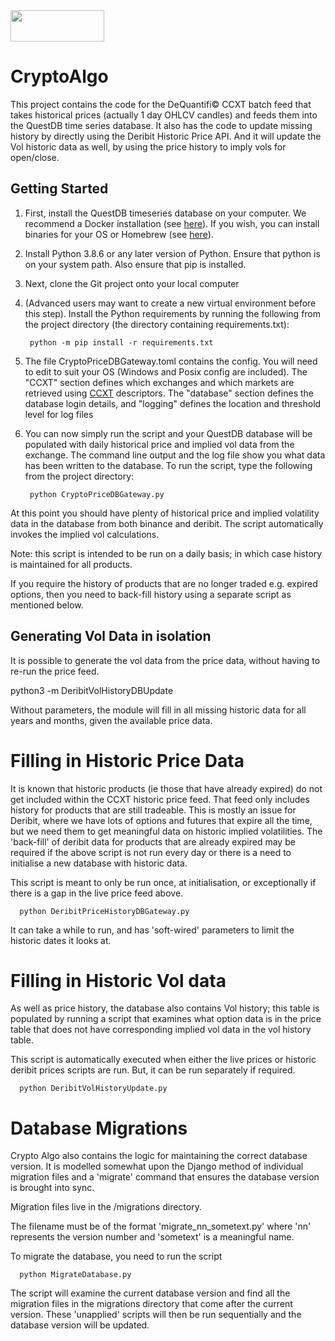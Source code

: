 
<img src="https://dequantifi.com/wp-content/uploads/2022/04/dq_web_logo-1.png" width="150" height="50" style="vertical-align:bottom">

# CryptoAlgo
This project contains the code for the DeQuantifi© CCXT batch feed that takes historical prices (actually 1 day OHLCV candles) and feeds them into the QuestDB time series database.
It also has the code to update missing history by directly using the Deribit Historic Price API.
And it will update the Vol historic data as well, by using the price history to imply vols for open/close.

## Getting Started
1. First, install the QuestDB timeseries database on your computer. We recommend a Docker installation (see [here](https://questdb.io/docs/get-started/docker)). If you wish, you can install binaries for your OS or Homebrew (see [here](https://questdb.io/docs/#get-started)).
2. Install Python 3.8.6 or any later version of Python. Ensure that python is on your system path. Also ensure that pip is installed.
3. Next, clone the Git project onto your local computer
4. (Advanced users may want to create a new virtual environment before this step). Install the Python requirements by running the following from the project directory (the directory containing requirements.txt):

        python -m pip install -r requirements.txt

5. The file CryptoPriceDBGateway.toml contains the config. You will need to edit to suit your OS (Windows and Posix config are included). The "CCXT" section defines which exchanges and which markets are retrieved using [CCXT](https://docs.ccxt.com/en/latest/manual.html) descriptors. The "database" section defines the database login details, and "logging" defines the location and threshold level for log files
6. You can now simply run the script and your QuestDB database will be populated with daily historical price and implied vol data from the exchange. The command line output and the log file show you what data has been written to the database. To run the script, type the following from the project directory:

        python CryptoPriceDBGateway.py

At this point you should have plenty of historical price and implied volatility data in the database from both binance and deribit. 
The script automatically invokes the implied vol calculations.

Note: this script is intended to be run on a daily basis; in which case history is maintained for all products.

If you require the history of products that are no longer traded e.g. expired options, then you need to back-fill history using a separate
script as mentioned below.

## Generating Vol Data in isolation
It is possible to generate the vol data from the price data, without having to re-run the price feed.

   python3 -m DeribitVolHistoryDBUpdate

Without parameters, the module will fill in all missing historic data for all years and months, given the available price data.

# Filling in Historic Price Data
It is known that historic products (ie those that have already expired) do not get included within the CCXT historic price feed.
That feed only includes history for products that are still tradeable.
This is mostly an issue for Deribit, where we have lots of options and futures that expire all the time, but we need them to get meaningful data on historic implied volatilities.
The 'back-fill' of deribit data for products that are already expired may be required if the above script is not run every day or
there is a need to initialise a new database with historic data.

This script is meant to only be run once, at initialisation, or exceptionally if there is a gap in the live price feed above.

      python DeribitPriceHistoryDBGateway.py

It can take a while to run, and has 'soft-wired' parameters to limit the historic dates it looks at.

# Filling in Historic Vol data
As well as price history, the database also contains Vol history; this table is populated by running
a script that examines what option data is in the price table that does not have corresponding
implied vol data in the vol history table. 

This script is automatically executed when either the live prices or historic deribit prices scripts are run.
But, it can be run separately if required.

      python DeribitVolHistoryUpdate.py



# Database Migrations
Crypto Algo also contains the logic for maintaining the correct database version.
It is modelled somewhat upon the Django method of individual migration files and a 'migrate' command that ensures the database version is brought into sync.

Migration files live in the /migrations directory.

The filename must be of the format 'migrate_nn_sometext.py' where 'nn' represents the version number and 'sometext' is a meaningful name.

To migrate the database, you need to run the script 

      python MigrateDatabase.py

The script will examine the current database version and find all the migration files in the migrations directory that come after the current version.
These 'unapplied' scripts will then be run sequentially and the database version will be updated.


